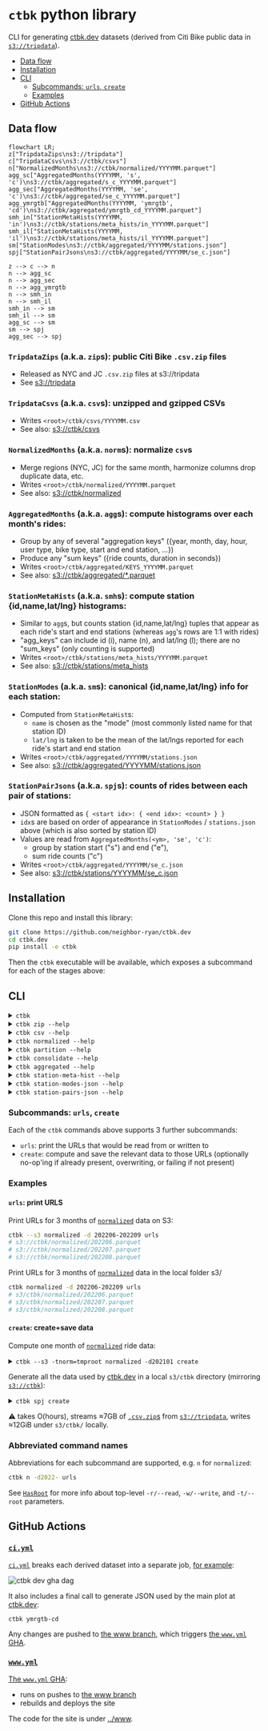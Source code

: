 # `ctbk` python library
CLI for generating [ctbk.dev] datasets (derived from Citi Bike public data in [`s3://tripdata`]).

- [Data flow](#data-flow)
- [Installation](#installation)
- [CLI](#cli)
  - [Subcommands: `urls`, `create`](#subcommands)
  - [Examples](#examples)
- [GitHub Actions](#ghas)

## Data flow <a id="data-flow"></a>

```mermaid
flowchart LR;
z["TripdataZips\ns3://tripdata"]
c["TripdataCsvs\ns3://ctbk/csvs"]
n["NormalizedMonths\ns3://ctbk/normalized/YYYYMM.parquet"]
agg_sc["AggregatedMonths(YYYYMM, 's', 'c')\ns3://ctbk/aggregated/s_c_YYYYMM.parquet"]
agg_sec["AggregatedMonths(YYYYMM, 'se', 'c')\ns3://ctbk/aggregated/se_c_YYYYMM.parquet"]
agg_ymrgtb["AggregatedMonths(YYYYMM, 'ymrgtb', 'cd')\ns3://ctbk/aggregated/ymrgtb_cd_YYYYMM.parquet"]
smh_in["StationMetaHists(YYYYMM, 'in')\ns3://ctbk/stations/meta_hists/in_YYYYMM.parquet"]
smh_il["StationMetaHists(YYYYMM, 'il')\ns3://ctbk/stations/meta_hists/il_YYYYMM.parquet"]
sm["StationModes\ns3://ctbk/aggregated/YYYYMM/stations.json"]
spj["StationPairJsons\ns3://ctbk/aggregated/YYYYMM/se_c.json"]

z --> c --> n
n --> agg_sc
n --> agg_sec
n --> agg_ymrgtb
n --> smh_in
n --> smh_il
smh_in --> sm
smh_il --> sm
agg_sc --> sm
sm --> spj
agg_sec --> spj
```

### `TripdataZips` (a.k.a. `zip`s): public Citi Bike `.csv.zip` files <a id="zips"></a>
- Released as NYC and JC `.csv.zip` files at s3://tripdata
- See [s3://tripdata](https://tripdata.s3.amazonaws.com/index.html)

### `TripdataCsvs` (a.k.a. `csv`s): unzipped and gzipped CSVs <a id="csvs"></a>
- Writes `<root>/ctbk/csvs/YYYYMM.csv`
- See also: [s3://ctbk/csvs]

### `NormalizedMonths` (a.k.a. `norm`s): normalize `csv`s <a id="normalized"></a>
- Merge regions (NYC, JC) for the same month, harmonize columns drop duplicate data, etc.
- Writes `<root>/ctbk/normalized/YYYYMM.parquet`
- See also: [s3://ctbk/normalized]

### `AggregatedMonths` (a.k.a. `agg`s): compute histograms over each month's rides: <a id="aggregated"></a>
- Group by any of several \"aggregation keys\" ({year, month, day, hour, user type, bike
  type, start and end station, …})
- Produce any \"sum keys\" ({ride counts, duration in seconds})
- Writes `<root>/ctbk/aggregated/KEYS_YYYYMM.parquet`
- See also: [s3://ctbk/aggregated/*.parquet](https://ctbk.s3.amazonaws.com/index.html#/aggregated?p=8)

### `StationMetaHists` (a.k.a. `smh`s): compute station {id,name,lat/lng} histograms: <a id="station-meta-hists"></a>
- Similar to `agg`s, but counts station {id,name,lat/lng} tuples that appear as each
  ride's start and end stations (whereas `agg`'s rows are 1:1 with rides)
- "agg_keys" can include id (i), name (n), and lat/lng (l); there are no "sum_keys"
  (only counting is supported)
- Writes `<root>/ctbk/stations/meta_hists/YYYYMM.parquet`
- See also: [s3://ctbk/stations/meta_hists](https://ctbk.s3.amazonaws.com/index.html#/stations/meta_hists)

### `StationModes` (a.k.a. `sm`s): canonical {id,name,lat/lng} info for each station: <a id="station-modes"></a>
- Computed from `StationMetaHist`s:
    - `name` is chosen as the "mode" (most commonly listed name for that station ID)
    - `lat/lng` is taken to be the mean of the lat/lngs reported for each ride's start
      and end station
- Writes `<root>/ctbk/aggregated/YYYYMM/stations.json`
- See also: [s3://ctbk/aggregated/YYYYMM/stations.json](https://ctbk.s3.amazonaws.com/index.html#/aggregated)

### `StationPairJsons` (a.k.a. `spj`s): counts of rides between each pair of stations: <a id="station-pair-jsons"></a>
- JSON formatted as `{ <start idx>: { <end idx>: <count> } }`
- `idx`s are based on order of appearance in `StationModes` / `stations.json` above
  (which is also sorted by station ID)
- Values are read from `AggregatedMonths(<ym>, 'se', 'c')`:
    - group by station start ("s") and end ("e"),
    - sum ride counts ("c")
- Writes `<root>/ctbk/aggregated/YYYYMM/se_c.json`
- See also: [s3://ctbk/stations/YYYYMM/se_c.json](https://ctbk.s3.amazonaws.com/index.html#/aggregated)

## Installation <a id="installation"></a>

Clone this repo and install this library:
```bash
git clone https://github.com/neighbor-ryan/ctbk.dev
cd ctbk.dev
pip install -e ctbk
```

Then the `ctbk` executable will be available, which exposes a subcommand for each of the stages above:

## CLI <a id="cli"></a>

<!-- `bmdfff -- ctbk` -->
<details><summary><code>ctbk</code></summary>

```
Usage: ctbk [OPTIONS] COMMAND [ARGS]...

  CLI for generating ctbk.dev datasets (derived from Citi Bike public data in `s3://`).
  ## Data flow
  ### `TripdataZips` (a.k.a. `zip`s): Public Citi Bike `.csv.zip` files
  - Released as NYC and JC `.csv.zip` files at s3://tripdata
  - See https://tripdata.s3.amazonaws.com/index.html
  ### `TripdataCsvs` (a.k.a. `csv`s): unzipped and gzipped CSVs
  - Writes `<root>/ctbk/csvs/YYYYMM.csv`
  - See also: https://ctbk.s3.amazonaws.com/index.html#/csvs
  ### `NormalizedMonths` (a.k.a. `norm`s): normalize `csv`s
  - Merge regions (NYC, JC) for the same month, harmonize columns drop duplicate data, etc.
  - Writes `<root>/ctbk/normalized/YYYYMM.parquet`
  - See also: https://ctbk.s3.amazonaws.com/index.html#/normalized
  ### `AggregatedMonths` (a.k.a. `agg`s): compute histograms over each month's rides:
  - Group by any of several "aggregation keys" ({year, month, day, hour, user type, bike
    type, start and end station, …})
  - Produce any "sum keys" ({ride counts, duration in seconds})
  - Writes `<root>/ctbk/aggregated/KEYS_YYYYMM.parquet`
  - See also: https://ctbk.s3.amazonaws.com/index.html#/aggregated?p=8
  ### `StationMetaHists` (a.k.a. `smh`s): compute station {id,name,lat/lng} histograms:
  - Similar to `agg`s, but counts station {id,name,lat/lng} tuples that appear as each
    ride's start and end stations (whereas `agg`'s rows are 1:1 with rides)
  - "agg_keys" can include id (i), name (n), and lat/lng (l); there are no "sum_keys"
    (only counting is supported)
  - Writes `<root>/ctbk/stations/meta_hists/YYYYMM/KEYS.parquet`
  - See also: https://ctbk.s3.amazonaws.com/index.html#/stations/meta_hists
  ### `StationModes` (a.k.a. `sm`s): canonical {id,name,lat/lng} info for each station:
  - Computed from `StationMetaHist`s:
    - `name` is chosen as the "mode" (most commonly listed name for that station ID)
    - `lat/lng` is taken to be the mean of the lat/lngs reported for each ride's start
      and end station
  - Writes `<root>/ctbk/aggregated/YYYYMM/stations.json`
  - See also: https://ctbk.s3.amazonaws.com/index.html#/aggregated
  ### `StationPairJsons` (a.k.a. `spj`s): counts of rides between each pair of stations:
  - JSON formatted as `{ <start idx>: { <end idx>: <count> } }`
  - `idx`s are based on order of appearance in `StationModes` / `stations.json` above
    (which is also sorted by station ID)
  - Values are read from `AggregatedMonths(YYYYMM, 'se', 'c')`:
    - group by station start ("s") and end ("e"),
    - sum ride counts ("c")
  - Writes `<root>/ctbk/aggregated/YYYYMM/se_c.json`
  - See also: https://ctbk.s3.amazonaws.com/index.html#/aggregated

Options:
  -r, --read TEXT   Set "read" behavior for `HasRoot` subclasses, `<alias>=<value>` to set specific classes by
                    alias, just `<value>` to set a global default. `<value>`s are `memory`, `disk`, and their
                    aliases, indicating whether to return disk-round-tripped versions of newly-computed
                    datasets.
  -t, --root TEXT   Path- or URL-prefixes for `HasRoot` subclasses to write to and read from. `<alias>=<value>`
                    to set specific classes by alias, just `<value>` to set a global default. `<value>`s are
                    `memory`, `disk`, and their aliases, indicating whether to return disk-round-tripped
                    versions of newly-computed datasets.
  -w, --write TEXT  Set "write" behavior for `HasRoot` subclasses, `<alias>=<value>` to set specific classes by
                    alias, just `<value>` to set a global default. `<value>`s are `never`, `ifabsent`, `always`,
                    and their aliases, indicating how to handle each dataset type already existing on disk
                    (under its `root`) vs. not.
  --s3              Alias for `--root s3:/`, pointing all classes' "root" dirs at S3
  --help            Show this message and exit.

Commands:
  zip                 Read .csv.zip files from s3://tripdata
  csv                 Extract CSVs from "tripdata" .zip files.
  normalized          Normalize "tripdata" CSVs (combine regions for each...
  partition           Separate pre-2024 parquets (`normalized/v0`) by...
  consolidate         Consolidate `normalized/YM/YM_YM.parquet` files...
  aggregated          Aggregate normalized ride entries by various...
  ymrgtb-cd           Read aggregated...
  station-meta-hist   Aggregate station name, lat/lng info from ride...
  station-modes-json  Compute canonical station names, lat/lngs from...
  station-pairs-json  Write station-pair ride_counts keyed by...
  yms                 Print one or more YM (year-month) ranges, e.g.:
```
</details>


<!-- `bmdfff -- ctbk zip --help` -->
<details><summary><code>ctbk zip --help</code></summary>

```
Usage: ctbk zip [OPTIONS] COMMAND [ARGS]...

  Read .csv.zip files from s3://tripdata

Options:
  --help  Show this message and exit.

Commands:
  urls  Print URLs for selected datasets
```
</details>

<!-- `bmdfff -- ctbk csv --help` -->
<details><summary><code>ctbk csv --help</code></summary>

```
Usage: ctbk csv [OPTIONS] COMMAND [ARGS]...

  Extract CSVs from "tripdata" .zip files. Writes to <root>/ctbk/csvs.

Options:
  --help  Show this message and exit.

Commands:
  urls    Print URLs for selected datasets
  create  Create selected datasets
  sort    Sort one or more `.csv{,.gz}`'s in-place, remove empty lines
```
</details>

<!-- `bmdfff -- ctbk normalized --help` -->
<details><summary><code>ctbk normalized --help</code></summary>

```
Usage: ctbk normalized [OPTIONS] COMMAND [ARGS]...

  Normalize "tripdata" CSVs (combine regions for each month, harmonize column
  names, etc. Populates directory `<root>/ctbk/normalized/YYYYMM/` with files
  of the form `YYYYMM_YYYYMM.parquet`, for each pair of (start,end) months
  found in a given month's CSVs.

Options:
  --help  Show this message and exit.

Commands:
  urls    Print URLs for selected datasets
  create  Create selected datasets
```
</details>

<!-- `bmdfff -- ctbk partition --help` -->
<details><summary><code>ctbk partition --help</code></summary>

```
Usage: ctbk partition [OPTIONS] [YM_RANGES_STR]

  Separate pre-2024 parquets (`normalized/v0`) by {src,start,end} months.

Options:
  --help  Show this message and exit.
```
</details>

<!-- `bmdfff -- ctbk consolidate --help` -->
<details><summary><code>ctbk consolidate --help</code></summary>

```
Usage: ctbk consolidate [OPTIONS] [YM_RANGES_STR]

  Consolidate `normalized/YM/YM_YM.parquet` files into a single
  `normalized/YM.parquet`, containing all rides ending in the given month.

Options:
  -c, --col TEXT  Columns to backfill; default: ['Birth Year', 'Gender', 'Bike
                  ID']
  -n, --dry-run   Print stats about fields that would be backfilled, but don't
                  perform any writes
  --help          Show this message and exit.
```
</details>

<!-- `bmdfff -- ctbk aggregated --help` -->
<details><summary><code>ctbk aggregated --help</code></summary>

```
Usage: ctbk aggregated [OPTIONS] COMMAND [ARGS]...

  Aggregate normalized ride entries by various columns, summing ride counts or
  durations. Writes to <root>/ctbk/aggregated/KEYS_YYYYMM.parquet.

Options:
  --help  Show this message and exit.

Commands:
  urls    Print URLs for selected datasets
  create  Create selected datasets
```
</details>

<!-- `bmdfff -- ctbk station-meta-hist --help` -->
<details><summary><code>ctbk station-meta-hist --help</code></summary>

```
Usage: ctbk station-meta-hist [OPTIONS] COMMAND [ARGS]...

  Aggregate station name, lat/lng info from ride start and end fields. Writes
  to <root>/ctbk/stations/meta_hists/KEYS_YYYYMM.parquet.

Options:
  --help  Show this message and exit.

Commands:
  urls    Print URLs for selected datasets
  create  Create selected datasets
```
</details>

<!-- `bmdfff -- ctbk station-modes-json --help` -->
<details><summary><code>ctbk station-modes-json --help</code></summary>

```
Usage: ctbk station-modes-json [OPTIONS] COMMAND [ARGS]...

  Compute canonical station names, lat/lngs from StationMetaHists. Writes to
  <root>/ctbk/aggregated/YYYYMM/stations.json.

Options:
  --help  Show this message and exit.

Commands:
  urls    Print URLs for selected datasets
  create  Create selected datasets
```
</details>

<!-- `bmdfff -- ctbk station-pairs-json --help` -->
<details><summary><code>ctbk station-pairs-json --help</code></summary>

```
Usage: ctbk station-pairs-json [OPTIONS] COMMAND [ARGS]...

  Write station-pair ride_counts keyed by StationModes' JSON indices. Writes
  to <root>/ctbk/aggregated/YYYYMM/se_c.json.

Options:
  --help  Show this message and exit.

Commands:
  urls    Print URLs for selected datasets
  create  Create selected datasets
```
</details>

### Subcommands: `urls`, `create` <a id="subcommands"></a>

Each of the `ctbk` commands above supports 3 further subcommands:
- `urls`: print the URLs that would be read from or written to
- `create`: compute and save the relevant data to those URLs (optionally no-op'ing if already present, overwriting, or failing if not present)

### Examples <a id="examples"></a>

#### `urls`: print URLS
Print URLs for 3 months of [`normalized`] data on S3:
```bash
ctbk --s3 normalized -d 202206-202209 urls
# s3://ctbk/normalized/202206.parquet
# s3://ctbk/normalized/202207.parquet
# s3://ctbk/normalized/202208.parquet
```

Print URLs for 3 months of [`normalized`] data in the local folder s3/
```bash
ctbk normalized -d 202206-202209 urls
# s3/ctbk/normalized/202206.parquet
# s3/ctbk/normalized/202207.parquet
# s3/ctbk/normalized/202208.parquet
```

#### `create`: create+save data
Compute one month of [`normalized`] ride data:
<details><summary><code>ctbk --s3 -tnorm=tmproot normalized -d202101 create</code></summary>

```bash
ctbk --s3 -tnorm=tmproot normalized -d202101 create
# Writing tmproot/ctbk/normalized/202101.parquet
# Reading s3://ctbk/csvs/202101-citibike-tripdata.csv.gz
# s3://ctbk/csvs/202101-citibike-tripdata.csv.gz: "Rideable Type" column not found; setting to "unknown" for all rows
# Reading s3://ctbk/csvs/JC-202101-citibike-tripdata.csv.gz
# s3://ctbk/csvs/JC-202101-citibike-tripdata.csv.gz: "Rideable Type" column not found; setting to "unknown" for all rows
```

Upstream data is read from S3 (`--s3` flag):
- `zips` from [`s3://tripdata`]
- `csvs` from [`s3://ctbk`]

Output [`normalized`] data is written under local folder `tmproot/` (`-tnorm=tmproot`):
```bash
tree -sh tmproot
# [  96]  tmproot
# └── [  96]  ctbk
#     └── [  96]  normalized
#         └── [ 30M]  202101.parquet
#
# 3 directories, 1 file
```

stderr messages about `Rideable Type` not being found are due to the chosen month predating the addition of that column in February 2021.

</details>

Generate all the data used by [ctbk.dev] in a local `s3/ctbk` directory (mirroring [`s3://ctbk`]):

<details><summary><code>ctbk spj create</code></summary>

- `spj` stands for [`station-pair-json`] (the final derived data product in [the diagram above](#data-flow))
- `create`ing `spj` requires `create`ing all predecessor datasets
  - Default "root" for each dataset is the local folder `s3/`
    - No existing data will be found there (on your computer), so it will be computed and saved
    - One exception to this is the initial [`TripdataZips`], which are read from [`s3://tripdata`] by default
  - Previous examples use `--s3` to point datasets to S3 locations, where they already exist
    - `--s3` is equivalent to `-ts3` or `--root s3`
    - This is in turn equivalent to `--root csvs=s3:/ --root norm=s3:/ --root agg=s3:/ ...`; all stages' URLs are prefixed with `s3:/`
    - Point at your own bucket with `-ts3://my_bucket`, which will result in files written under `s3://my_bucket/ctbk/`
</details>

⚠️ takes O(hours), streams ≈7GB of [`.csv.zip`s](#zips) from [`s3://tripdata`], writes ≈12GiB under `s3/ctbk/` locally.

### Abbreviated command names
Abbreviations for each subcommand are supported, e.g. `n` for `normalized`:
```bash
ctbk n -d2022- urls
```

See [`HasRoot`](./has_root.py) for more info about top-level `-r/--read`, `-w/--write`, and `-t/--root` parameters.

## GitHub Actions <a id="ghas"></a>

### [`ci.yml`] <a id="ci-yml"></a>
[`ci.yml`] breaks each derived dataset into a separate job, [for example](https://github.com/neighbor-ryan/ctbk.dev/actions/runs/4272517971):

![ctbk dev gha dag](https://user-images.githubusercontent.com/465045/221387746-92200afa-9d9c-40c5-8066-166b10a9ad07.png)

It also includes a final call to generate JSON used by the main plot at [ctbk.dev]:
```bash
ctbk ymrgtb-cd
```

Any changes are pushed to [the www branch], which triggers [the `www.yml` GHA](#www-yml).

### [`www.yml`] <a id="www-yml"></a>
[The `www.yml` GHA][www GHA]:
- runs on pushes to [the www branch]
- rebuilds and deploys the site

The code for the site is under [../www](../www).

[`s3://ctbk`]: https://ctbk.s3.amazonaws.com/index.html
[s3://ctbk/csvs]: https://ctbk.s3.amazonaws.com/index.html#/csvs
[`s3://ctbk/csvs`]: https://ctbk.s3.amazonaws.com/index.html#/csvs
[s3://ctbk/normalized]: https://ctbk.s3.amazonaws.com/index.html#/normalized
[`s3://ctbk/normalized`]: https://ctbk.s3.amazonaws.com/index.html#/normalized
[`s3://tripdata`]: https://tripdata.s3.amazonaws.com/index.html
[ctbk.dev]: https://ctbk.dev
[`ci.yml`]: ../.github/workflows/ci.yml
[`www.yml`]: ../.github/workflows/www.yml
[@www]: https://github.com/neighbor-ryan/ctbk.dev/tree/www
[the www branch]: https://github.com/neighbor-ryan/ctbk.dev/tree/www
[www GHA]: https://github.com/neighbor-ryan/ctbk.dev/actions/workflows/www.yml

[`zips`]: #zips
[`TripdataZips`]: #zips
[`csvs`]: #csvs
[`normalized`]: #normalized
[`NormalizedMonth`]: #normalized
[`aggregated`]: #aggregated
[`station-pair-json`]: #station-pair-jsons

[`parquet2json`]: https://github.com/jupiter/parquet2json
